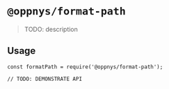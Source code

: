 # `@oppnys/format-path`

> TODO: description

## Usage

```
const formatPath = require('@oppnys/format-path');

// TODO: DEMONSTRATE API
```
